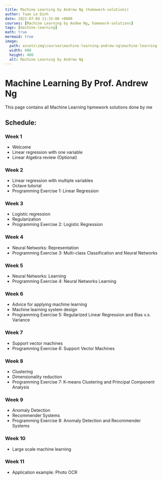 ```yaml
---
title: Machine Learning by Andrew Ng (homework-solutions)
author: Tuan Le Dinh
date: 2022-07-04 11:33:00 +0800
courses: [Machine Learning by Andew Ng, homework-solutions]
tags: [machine-learning]
math: true
mermaid: true
image:
  path: assets\img\courses\machine-learning-andrew-ng\machine-learning-andrew-ng.png
  width: 600
  height: 400
  alt: Machine Learning by Andrew Ng
---
```



# Machine Learning By Prof. Andrew Ng

This page contains all Machine Learning hpmework solutions done by me

## Schedule:

### Week 1
- Welcome 
- Linear regression with one variable 
- Linear Algebra review (Optional)

### Week 2
- Linear regression with multiple variables 
- Octave tutorial 
- Programming Exercise 1: Linear Regression 


### Week 3
- Logistic regression
- Regularization
- Programming Exercise 2: Logistic Regression 


### Week 4
- Neural Networks: Representation 
- Programming Exercise 3: Multi-class Classification and Neural Networks 


### Week 5
- Neural Networks: Learning
- Programming Exercise 4: Neural Networks Learning 


### Week 6
- Advice for applying machine learning 
- Machine learning system design
- Programming Exercise 5: Regularized Linear Regression and Bias v.s. Variance

### Week 7
- Support vector machines 
- Programming Exercise 6: Support Vector Machines

### Week 8
- Clustering
- Dimensionality reduction
- Programming Exercise 7: K-means Clustering and Principal Component Analysis 

### Week 9
- Anomaly Detection
- Recommender Systems
- Programming Exercise 8: Anomaly Detection and Recommender Systems

### Week 10
- Large scale machine learning

### Week 11
- Application example: Photo OCR
